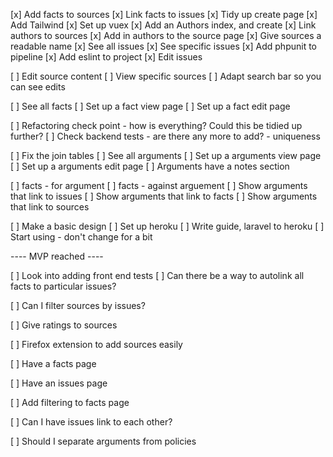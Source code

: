 [x] Add facts to sources
[x] Link facts to issues
[x] Tidy up create page
[x] Add Tailwind
[x] Set up vuex
[x] Add an Authors index, and create
[x] Link authors to sources
[x] Add in authors to the source page
[x] Give sources a readable name
[x] See all issues
[x] See specific issues
[x] Add phpunit to pipeline
[x] Add eslint to project
[x] Edit issues

[ ] Edit source content
[ ] View specific sources
[ ] Adapt search bar so you can see edits

[ ] See all facts
[ ] Set up a fact view page
[ ] Set up a fact edit page

[ ] Refactoring check point - how is everything? Could this be tidied up further?
[ ] Check backend tests - are there any more to add? - uniqueness

[ ] Fix the join tables
[ ] See all arguments
[ ] Set up a arguments view page
[ ] Set up a arguments edit page
[ ] Arguments have a notes section

[ ] facts - for argument
[ ] facts - against arguement
[ ] Show arguments that link to issues
[ ] Show arguments that link to facts
[ ] Show arguments that link to sources

[ ] Make a basic design
[ ] Set up heroku
[ ] Write guide, laravel to heroku
[ ] Start using - don't change for a bit

---- MVP reached ----

[ ] Look into adding front end tests
[ ] Can there be a way to autolink all facts to particular issues?

[ ] Can I filter sources by issues?

[ ] Give ratings to sources

[ ] Firefox extension to add sources easily

[ ] Have a facts page

[ ] Have an issues page

[ ] Add filtering to facts page

[ ] Can I have issues link to each other?

[ ] Should I separate arguments from policies
